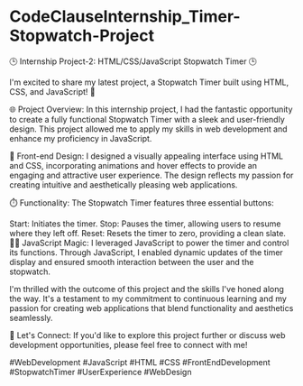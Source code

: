 # CodeClauseInternship_Timer-Stopwatch-Project

🕒 Internship Project-2: HTML/CSS/JavaScript Stopwatch Timer 🕒

I'm excited to share my latest project, a Stopwatch Timer built using HTML, CSS, and JavaScript! 🚀

🌐 Project Overview:
In this internship project, I had the fantastic opportunity to create a fully functional Stopwatch Timer with a sleek and user-friendly design. This project allowed me to apply my skills in web development and enhance my proficiency in JavaScript.

🎨 Front-end Design:
I designed a visually appealing interface using HTML and CSS, incorporating animations and hover effects to provide an engaging and attractive user experience. The design reflects my passion for creating intuitive and aesthetically pleasing web applications.

⏱️ Functionality:
The Stopwatch Timer features three essential buttons:

Start: Initiates the timer.
Stop: Pauses the timer, allowing users to resume where they left off.
Reset: Resets the timer to zero, providing a clean slate.
👩‍💻 JavaScript Magic:
I leveraged JavaScript to power the timer and control its functions. Through JavaScript, I enabled dynamic updates of the timer display and ensured smooth interaction between the user and the stopwatch.

I'm thrilled with the outcome of this project and the skills I've honed along the way. It's a testament to my commitment to continuous learning and my passion for creating web applications that blend functionality and aesthetics seamlessly.

🚀 Let's Connect:
If you'd like to explore this project further or discuss web development opportunities, please feel free to connect with me!

#WebDevelopment #JavaScript #HTML #CSS #FrontEndDevelopment #StopwatchTimer #UserExperience #WebDesign
